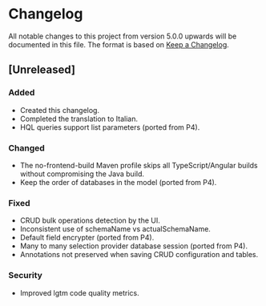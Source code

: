 # Changelog
All notable changes to this project from version 5.0.0 upwards will be documented in this file. 
The format is based on [Keep a Changelog](https://keepachangelog.com/en/1.0.0/).

## [Unreleased]

### Added
- Created this changelog.
- Completed the translation to Italian.
- HQL queries support list parameters (ported from P4). 

### Changed
- The no-frontend-build Maven profile skips all TypeScript/Angular builds without compromising the Java build.
- Keep the order of databases in the model (ported from P4).

### Fixed
- CRUD bulk operations detection by the UI.
- Inconsistent use of schemaName vs actualSchemaName.
- Default field encrypter (ported from P4).
- Many to many selection provider database session (ported from P4).
- Annotations not preserved when saving CRUD configuration and tables.

### Security
- Improved lgtm code quality metrics.
